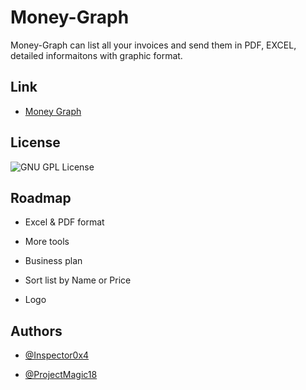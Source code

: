 
# Money-Graph

Money-Graph can list all your invoices and send them in PDF, EXCEL, detailed informaitons with graphic format.

## Link

- [Money Graph](https://moneygraph.vercel.app/)


## License


![GNU GPL License](https://img.shields.io/badge/License-GNU%20GPL-blue)



## Roadmap

- Excel & PDF format
  
- More tools

- Business plan

- Sort list by Name or Price

- Logo

  


## Authors

- [@Inspector0x4](https://github.com/Inspector0x4/)
  
- [@ProjectMagic18](https://github.com/ProjectMagic18)







